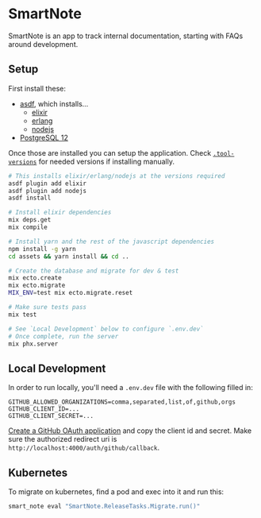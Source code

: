 # SmartNote

SmartNote is an app to track internal documentation, starting with FAQs around development.

## Setup

First install these:

- [asdf](https://asdf-vm.com/#/), which installs…
  - [elixir](https://elixir-lang.org/install.html)
  - [erlang](https://www.erlang.org/downloads)
  - [nodejs](https://nodejs.org/en/download/)
- [PostgreSQL 12](https://www.postgresql.org/)

Once those are installed you can setup the application. Check [`.tool-versions`](.tool-versions) for needed versions if installing manually.

```bash
# This installs elixir/erlang/nodejs at the versions required
asdf plugin add elixir
asdf plugin add nodejs
asdf install

# Install elixir dependencies
mix deps.get
mix compile

# Install yarn and the rest of the javascript dependencies
npm install -g yarn
cd assets && yarn install && cd ..

# Create the database and migrate for dev & test
mix ecto.create
mix ecto.migrate
MIX_ENV=test mix ecto.migrate.reset

# Make sure tests pass
mix test

# See `Local Development` below to configure `.env.dev`
# Once complete, run the server
mix phx.server
```

## Local Development

In order to run locally, you'll need a `.env.dev` file with the following filled in:

```
GITHUB_ALLOWED_ORGANIZATIONS=comma,separated,list,of,github,orgs
GITHUB_CLIENT_ID=...
GITHUB_CLIENT_SECRET=...
```

[Create a GitHub OAuth application](https://github.com/settings/developers) and copy the client id and secret. Make sure the authorized redirect uri is `http://localhost:4000/auth/github/callback`.

## Kubernetes

To migrate on kubernetes, find a pod and exec into it and run this:

```bash
smart_note eval "SmartNote.ReleaseTasks.Migrate.run()"
```
